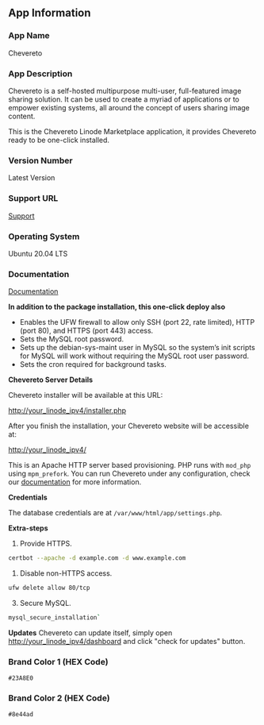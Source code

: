 ## App Information

### App Name

Chevereto

### App Description

Chevereto is a self-hosted multipurpose multi-user, full-featured image sharing solution. It can be used to create a myriad of applications or to empower existing systems, all around the concept of users sharing image content.

This is the Chevereto Linode Marketplace application, it provides Chevereto ready to be one-click installed.

### Version Number

Latest Version

### Support URL

[Support](https://chevereto.com/support)

### Operating System

Ubuntu 20.04 LTS

### Documentation

[Documentation](https://chevereto.com/docs)

**In addition to the package installation, this one-click deploy also**

- Enables the UFW firewall to allow only SSH (port 22, rate limited), HTTP (port 80), and HTTPS (port 443) access.
- Sets the MySQL root password.
- Sets up the debian-sys-maint user in MySQL so the system’s init scripts for MySQL will work without requiring the MySQL root user password.
- Sets the cron required for background tasks.

**Chevereto Server Details**

Chevereto installer will be available at this URL:

[http://your_linode_ipv4/installer.php](http://your_linode_ipv4/installer.php)

After you finish the installation, your Chevereto website will be accessible at:

[http://your_linode_ipv4/](http://your_linode_ipv4/)

This is an Apache HTTP server based provisioning. PHP runs with `mod_php` using `mpm_prefork`. You can run Chevereto under any configuration, check our [documentation](https://chevereto.com/go/docs) for more information.

**Credentials**

The database credentials are at `/var/www/html/app/settings.php`.

**Extra-steps**

1. Provide HTTPS.

```sh
certbot --apache -d example.com -d www.example.com
```

1. Disable non-HTTPS access.

```sh
ufw delete allow 80/tcp
```

3. Secure MySQL.

```sh
mysql_secure_installation`
```
**Updates**
Chevereto can update itself, simply  open [http://your_linode_ipv4/dashboard](http://your_linode_ipv4/dashboard) and click "check for updates" button.
### Brand Color 1 (HEX Code)
`#23A8E0`
### Brand Color 2 (HEX Code)
`#8e44ad`
